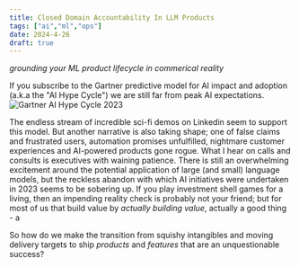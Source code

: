 ```yaml
---
title: Closed Domain Accountability In LLM Products
tags: ["ai","ml","ops"]
date: 2024-4-26
draft: true
---
```

_grounding your ML product lifecycle in commerical reality_

If you subscribe to the Gartner predictive model for AI impact and adoption (a.k.a the "AI Hype Cycle") we are still far from peak AI expectations.
![Gartner AI Hype Cycle 2023](https://emt.gartnerweb.com/ngw/globalassets/en/newsroom/images/graphs/swe-hc-image.png)

The endless stream of incredible sci-fi demos on Linkedin seem to support this model. But another narrative is also taking shape; one of false claims and frustrated users, automation promises unfulfilled, nightmare customer experiences and AI-powered products gone rogue. What I hear on calls and consults is executives with waining patience. There is still an overwhelming excitement around the potential application of large (and small) language models, but the reckless abandon with which AI initiatives were undertaken in 2023 seems to be sobering up. If you play investment shell games for a living, then an impending reality check is probably not your friend; but for most of us that build value by _actually building value_, actually a good thing - a 

So how do we make the transition from squishy intangibles and moving delivery targets to ship _products_ and _features_ that are an unquestionable success?
<!--stackedit_data:
eyJoaXN0b3J5IjpbODEzNDg1ODIyLC02MTgyMzc3NjcsMTc5Nj
czNzY5NiwtMTkwOTk0MDc0NiwxNTgyOTY2NDQzLDQ1MjQzNTQy
NiwtMTUyMzg5OTE1Nyw4NTk2ODcyNTMsLTExOTcyMDIzOThdfQ
==
-->